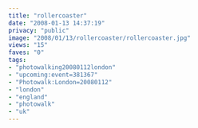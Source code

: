 ```yaml
---
title: "rollercoaster"
date: "2008-01-13 14:37:19"
privacy: "public"
image: "2008/01/13/rollercoaster/rollercoaster.jpg"
views: "15"
faves: "0"
tags:
- "photowalking20080112london"
- "upcoming:event=381367"
- "Photowalk:London=20080112"
- "london"
- "england"
- "photowalk"
- "uk"
---
```



